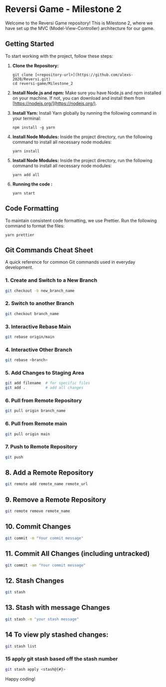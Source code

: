 # Reversi Game - Milestone 2

Welcome to the Reversi Game repository! This is Milestone 2, where we have set up the MVC (Model-View-Controller) architecture for our game.

## Getting Started

To start working with the project, follow these steps:

1. **Clone the Repository:**
   ```
   git clone [<repository-url>](https://github.com/alexs-2020/Reversi.git)
   cd reversi-game/Milestone_2
   ```

2. **Install Node.js and npm:**
   Make sure you have Node.js and npm installed on your machine. If not, you can download and install them from [https://nodejs.org/](https://nodejs.org/).

3. **Install Yarn:**
   Install Yarn globally by running the following command in your terminal:
   ```
   npm install -g yarn
   ```

4. **Install Node Modules:**
   Inside the project directory, run the following command to install all necessary node modules:
   ```
   yarn install
   ```
5. **Install Node Modules:**
   Inside the project directory, run the following command to install all necessary node modules:
   ```
   yarn add all 
   ```
6. **Running the code :**
   ```
   yarn start
   ```

## Code Formatting

To maintain consistent code formatting, we use Prettier. Run the following command to format the files:
   ```
   yarn prettier
   ```

## Git Commands Cheat Sheet

A quick reference for common Git commands used in everyday development.

### 1. Create and Switch to a New Branch

```bash
git checkout -b new_branch_name

```

### 2. Switch to another Branch

```bash
git checkout branch_name
```


### 3. Interactive Rebase Main

```bash
git rebase origin/main
```
### 4. Interactive Other Branch

```bash
git rebase <branch> 
```

### 5. Add Changes to Staging Area

```bash
git add filename  # for specific files
git add .         # add all changes
```

### 6. Pull from Remote Repository

```bash
git pull origin branch_name 
```
### 6. Pull from Remote main 

```bash
git pull origin main 
```

### 7. Push to Remote Repository

```bash
git push
```

## 8. Add a Remote Repository

```bash
git remote add remote_name remote_url
```

## 9. Remove a Remote Repository

```bash
git remote remove remote_name
```

## 10. Commit Changes

```bash
git commit -m "Your commit message"
```

## 11. Commit All Changes (including untracked)

```bash
git commit -am "Your commit message"
```

## 12. Stash Changes

```bash
git stash
```
## 13. Stash with message Changes

```bash
git stash -m "your stash message"
```

## 14 To view ply stashed changes:

```bash
git stash list
```
### 15 apply git stash based off the stash number 
``` bash
git stash apply <stash@{#}> 
```
Happy coding!
